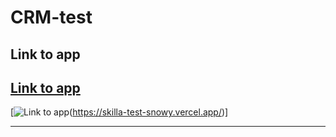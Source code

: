# CRM-test

## Link to app

## [Link to app](https://skilla-test-snowy.vercel.app/)

[![Link to app](https://drive.google.com/u/0/drive-viewer/AKGpihYoKDxsNuN-EhZJHRbTFDrVaq_l2ygLdI3VLe2JeKVJMrxrGONmZQTS4Vzyl44ejqrnU8A87uXXL_wHl3wveUYHTd3oLVsPSg=s1600-rw-v1)(https://skilla-test-snowy.vercel.app/)]

---
